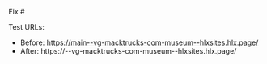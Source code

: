 Fix #<gh-issue-id>

Test URLs:
- Before: https://main--vg-macktrucks-com-museum--hlxsites.hlx.page/
- After: https://<branch>--vg-macktrucks-com-museum--hlxsites.hlx.page/
